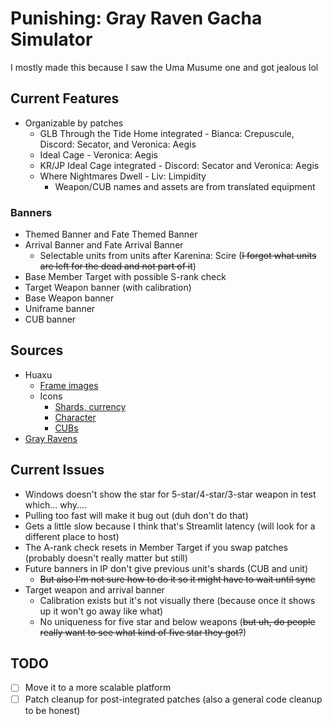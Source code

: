 # Punishing: Gray Raven Gacha Simulator
I mostly made this because I saw the Uma Musume one and got jealous lol

## Current Features
- Organizable by patches
  - GLB Through the Tide Home integrated - Bianca: Crepuscule, Discord: Secator, and Veronica: Aegis
  - Ideal Cage - Veronica: Aegis
  - KR/JP Ideal Cage integrated - Discord: Secator and Veronica: Aegis
  - Where Nightmares Dwell - Liv: Limpidity
    - Weapon/CUB names and assets are from translated equipment
### Banners
- Themed Banner and Fate Themed Banner
- Arrival Banner and Fate Arrival Banner
  - Selectable units from units after Karenina: Scire (~~I forgot what units are left for the dead and not part of it~~)
- Base Member Target with possible S-rank check
- Target Weapon banner (with calibration)
- Base Weapon banner
- Uniframe banner
- CUB banner

## Sources
- Huaxu
  - [Frame images](https://assets.huaxu.app/browse/cn/image/role/?layout=grid)
  - Icons
    - [Shards, currency](https://assets.huaxu.app/browse/glb/assets/product/texture/image/icontools/?layout=grid#)
    - [Character](https://assets.huaxu.app/browse/glb/assets/product/texture/image/role/?layout=grid#)
    - [CUBs](https://assets.huaxu.app/browse/glb/assets/product/texture/image/rolepartner/?layout=grid)
- [Gray Ravens](https://grayravens.com/wiki/GRAY_RAVENS)

## Current Issues
- Windows doesn't show the star for 5-star/4-star/3-star weapon in test which... why....
- Pulling too fast will make it bug out (duh don't do that)
- Gets a little slow because I think that's Streamlit latency (will look for a different place to host)
- The A-rank check resets in Member Target if you swap patches (probably doesn't really matter but still)
- Future banners in IP don't give previous unit's shards (CUB and unit)
  - ~~But also I'm not sure how to do it so it might have to wait until sync~~
- Target weapon and arrival banner
  - Calibration exists but it's not visually there (because once it shows up it won't go away like what)
  - No uniqueness for five star and below weapons (~~but uh, do people really want to see what kind of five star they got?~~)

## TODO

- [ ] Move it to a more scalable platform
- [ ] Patch cleanup for post-integrated patches (also a general code cleanup to be honest)
